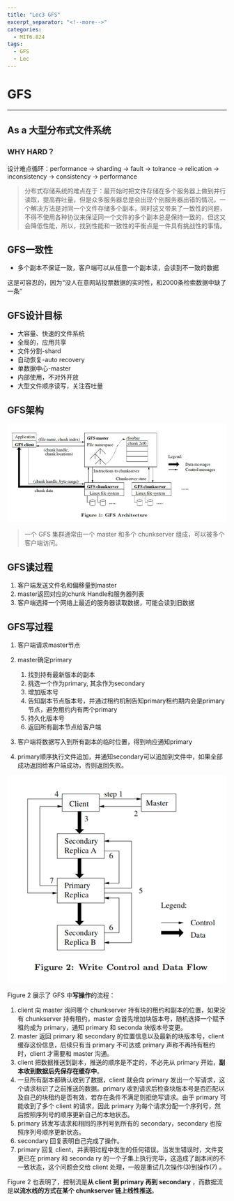 ```yaml
---
title: "Lec3 GFS"
excerpt_separator: "<!--more-->"
categories:
  - MIT6.824
tags:
  - GFS
  - Lec
---
```


# GFS

------

## As a 大型分布式文件系统

### WHY HARD？

设计难点循环：performance -> sharding -> fault -> tolrance -> relication -> inconsistency -> consistency -> performance

> 分布式存储系统的难点在于：最开始时把文件存储在多个服务器上做到并行读取，提高吞吐量，但是众多服务器总是会出现个别服务器出错的情况，一个解决方法是对同一个文件存储多个副本，同时这又带来了一致性的问题，不得不使用各种协议来保证同一个文件的多个副本总是保持一致的，但这又会降低性能，所以，找到性能和一致性的平衡点是一件具有挑战性的事情。
<!--more-->
## GFS一致性

- 多个副本不保证一致，客户端可以从任意一个副本读，会读到不一致的数据

这是可容忍的，因为“没人在意网站投票数据的实时性，和2000条检索数据中缺了一条”

## GFS设计目标

- 大容量、快速的文件系统
- 全局的，应用共享
- 文件分割-shard
- 自动恢复-auto recovery
- 单数据中心-master
- 内部使用，不对外开放
- 大型文件顺序读写，关注吞吐量

## GFS架构

![GFS Architecture](../assets/images/GFS-Architecture.jpeg)

>一个 GFS 集群通常由一个 master 和多个 chunkserver 组成，可以被多个客户端访问。

## GFS读过程

1. 客户端发送文件名和偏移量到master
2. master返回对应的chunk Handle和服务器列表
3. 客户端选择一个网络上最近的服务器读取数据，可能会读到旧数据

## GFS写过程

1. 客户端请求master节点
2. master确定primary
   1. 找到持有最新版本的副本
   2. 挑选一个作为primary, 其余作为secondary
   3. 增加版本号
   4. 告知副本节点版本号，并通过租约机制告知primary租约期内会是primary节点，避免租约内有两个primary
   5. 持久化版本号
   6. 返回所有副本节点给客户端

3. 客户端将数据写入到所有副本的临时位置，得到响应通知primary
4. primary顺序执行文件追加，并通知secondary可以追加到文件中，如果全部成功返回给客户端成功，否则返回失败。

![Write Control and Data Flow](../assets/images/Write-Control-and-Data-Flow.png)

Figure 2 展示了 GFS 中**写操作**的流程：

1. client 向 master 询问哪个 chunkserver 持有块的租约和副本的位置，如果没有 chunkserver 持有租约，master 会首先增加块版本号，随机选择一个赋予租约成为 primary，通知 primary 和 seconda 块版本号变更。
2. master 返回 primary 和 secondary 的位置信息以及最新的块版本号，client 缓存这份信息，后续只有当 primary 不可达或 primary 声称不再持有租约时，client 才需要和 master 沟通。
3. client 把数据推送到副本，推送的顺序是不定的，不必先从 primary 开始，**副本收到数据后先保存在缓存中**。
4. 一旦所有副本都确认收到了数据，client 就会向 primary 发出一个写请求，这个请求标识了之前推送的数据。primary 收到请求后检查块版本号是否匹配以及自己的块租约是否有效，若存在条件不满足则拒绝写请求。由于 primary 可能收到了多个 client 的请求，因此 primary 为每个请求分配一个序列号，然后按照序列号的顺序更新自己的本地状态。
5. primary 转发写请求和相同的序列号到所有的 secondary，secondary 也按照序列号顺序更新状态。
6. secondary 回复表明自己完成了操作。
7. primary 回复 client，并表明过程中发生的任何错误。当发生错误时，文件变更已在 primary 和 seconda ry 的一个子集上执行完毕，这造成了副本间的不一致状态，这个问题会交给 client 处理，一般是重试几次操作(3)到操作(7) 。

Figure 2 也表明了，控制流是**从 client 到 primary 再到 secondary** ，而数据流是**以流水线的方式在某个 chunkserver 链上线性推送**。